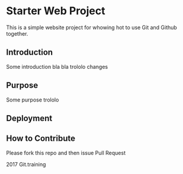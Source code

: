 # Starter Web Project

This is a simple website project for whowing hot to use Git and Github together.

## Introduction

Some introduction bla bla trololo changes

## Purpose

Some purpose trololo

## Deployment

## How to Contribute

Please fork this repo and then issue Pull Request


2017 Git.training